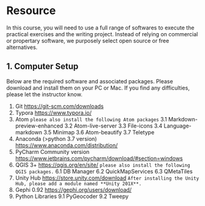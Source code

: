 # Resource

In this course, you will need to use a full range of softwares to execute the practical exercises and the writing project. Instead of relying on commercial or propertary software, we purposely select open source or free alternatives.

## 1. Computer Setup

Below are the required software and associated packages. Please download and install them on your PC or Mac. If you find any difficulties, please let the instructor know.


1. Git https://git-scm.com/downloads
2. Typora https://www.typora.io/
3. Atom `please also install the following Atom packages`
3.1 Markdown-preview-enhanced
3.2 Atom-live-server
3.3 File-icons
3.4 Language-markdown
3.5 Minimap
3.6 Atom-beautify
3.7 Teletype
4. Anaconda (>python 3.7 version) https://www.anaconda.com/distribution/
5. PyCharm Community version https://www.jetbrains.com/pycharm/download/#section=windows
6. QGIS 3+ https://qgis.org/en/site/   `please also install the following QGIS packages.`
6.1 DB Manager
6.2 QuickMapServices
6.3 QMetaTiles
7. Unity Hub https://store.unity.com/download  `After installing the Unity Hub, please add a module named **Unity 201X**.`
8. Gephi 0.92 https://gephi.org/users/download/
9. Python Libraries
9.1 PyGeocoder
9.2 Tweepy
